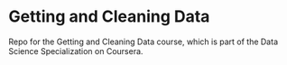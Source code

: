 # Getting and Cleaning Data
 Repo for the Getting and Cleaning Data course, which is part of the Data Science Specialization on Coursera.
